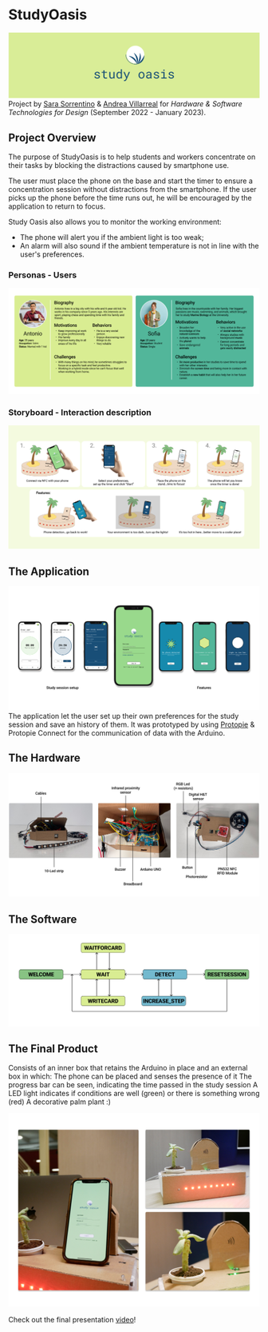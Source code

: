 # StudyOasis
![Logo](Images/StudyOasis.png)
Project by [Sara Sorrentino](https://www.linkedin.com/in/sarasorrentino28/) & [Andrea Villarreal](https://www.linkedin.com/in/andreavillarreale-98/) for _Hardware & Software Technologies for Design_ (September 2022 - January 2023).

## Project Overview
The purpose of StudyOasis is to help students and workers concentrate on their tasks by blocking the distractions caused by smartphone use.

The user must place the phone on the base and start the timer to ensure a concentration session without distractions from the smartphone. If the user picks up the phone before the time runs out, he will be encouraged by the application to return to focus.

Study Oasis also allows you to monitor the working environment:
- The phone will alert you if the ambient light is too weak;
- An alarm will also sound if the ambient temperature is not in line with the user's preferences.

### Personas - Users
![Logo](Images/Personas.png)

### Storyboard - Interaction description
![Logo](Images/Storyboard.png)

## The Application
![Logo](Images/TheApplication.png)
The application let the user set up their own preferences for the study session and save an history of them. It was prototyped by using [Protopie](https://www.protopie.io) & Protopie Connect for the communication of data with the Arduino.

## The Hardware 
![Logo](Images/TheHardware.png)

## The Software
![Logo](Images/TheSoftware.png)

## The Final Product
Consists of an inner box that retains the Arduino in place and an external box in which: 
The phone can be placed and senses the presence of it
The progress bar can be seen, indicating the time passed in the study session
A LED light indicates if conditions are well (green) or there is something wrong (red) 
A decorative palm plant :) 

![Logo](Images/FinalProduct.png)

Check out the final presentation [video](https://polimi365-my.sharepoint.com/personal/10947355_polimi_it/_layouts/15/stream.aspx?id=%2Fpersonal%2F10947355%5Fpolimi%5Fit%2FDocuments%2FFinal%20Video%20Study%20Oasis%2Emp4&nav=eyJyZWZlcnJhbEluZm8iOnsicmVmZXJyYWxBcHAiOiJPbmVEcml2ZUZvckJ1c2luZXNzIiwicmVmZXJyYWxBcHBQbGF0Zm9ybSI6IldlYiIsInJlZmVycmFsTW9kZSI6InZpZXciLCJyZWZlcnJhbFZpZXciOiJNeUZpbGVzTGlua0NvcHkifX0&ga=1&referrer=StreamWebApp%2EWeb&referrerScenario=AddressBarCopied%2Eview%2E3e36d61b%2D9d96%2D4b80%2D8f6f%2D95cf6fbb759a)!
